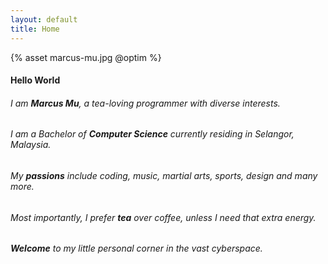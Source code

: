 ```yaml
---
layout: default
title: Home
---
```


<div class="introduction" markdown="1">

{% asset marcus-mu.jpg @optim %}

#### **Hello World**

###### I am **Marcus Mu**, a tea-loving programmer with diverse interests.

###### I am a Bachelor of **Computer Science** currently residing in Selangor, Malaysia.

###### My **passions** include coding, music, martial arts, sports, design and many more.

###### Most importantly, I prefer **tea** over coffee, unless I need that extra energy.

###### **Welcome** to my little personal corner in the vast cyberspace.

</div>
